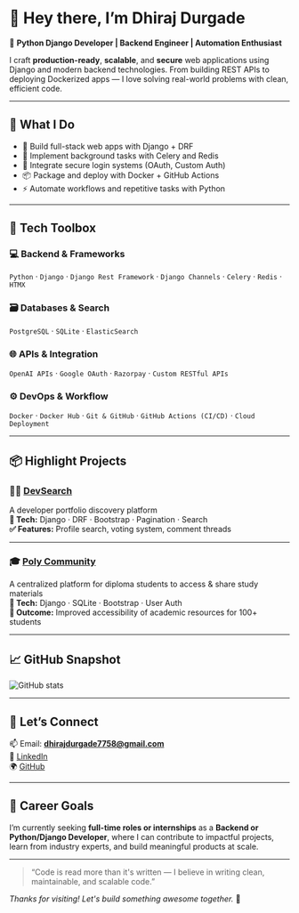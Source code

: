 # 👋 Hey there, I’m Dhiraj Durgade

🎯 **Python Django Developer | Backend Engineer | Automation Enthusiast**

I craft **production-ready**, **scalable**, and **secure** web applications using Django and modern backend technologies. From building REST APIs to deploying Dockerized apps — I love solving real-world problems with clean, efficient code.

---

## 🚀 What I Do
- 🔧 Build full-stack web apps with Django + DRF
- 🔄 Implement background tasks with Celery and Redis
- 🔐 Integrate secure login systems (OAuth, Custom Auth)
- 📦 Package and deploy with Docker + GitHub Actions
- ⚡ Automate workflows and repetitive tasks with Python

---

## 🧠 Tech Toolbox

### 💻 Backend & Frameworks
`Python` · `Django` · `Django Rest Framework` · `Django Channels` · `Celery` · `Redis` · `HTMX`

### 🗃️ Databases & Search
`PostgreSQL` · `SQLite` · `ElasticSearch`

### 🌐 APIs & Integration
`OpenAI APIs` · `Google OAuth` · `Razorpay` · `Custom RESTful APIs`

### ⚙️ DevOps & Workflow
`Docker` · `Docker Hub` · `Git & GitHub` · `GitHub Actions (CI/CD)` · `Cloud Deployment`

---

## 📦 Highlight Projects

### 🧑‍💻 [DevSearch](https://github.com/dhirajdurgade7758/devsearch)
A developer portfolio discovery platform  
**🔧 Tech:** Django · DRF · Bootstrap · Pagination · Search  
**✅ Features:** Profile search, voting system, comment threads

---

### 🎓 [Poly Community](https://github.com/dhirajdurgade7758/poly-community)
A centralized platform for diploma students to access & share study materials  
**🔧 Tech:** Django · SQLite · Bootstrap · User Auth  
**🎯 Outcome:** Improved accessibility of academic resources for 100+ students

---

## 📈 GitHub Snapshot

![GitHub stats](https://github-readme-stats.vercel.app/api?username=dhirajdurgade7758&show_icons=true&theme=radical)

---

## 💬 Let’s Connect
📫 Email: **dhirajdurgade7758@gmail.com**  
🔗 [LinkedIn](https://www.linkedin.com/in/dhirajdurgade/)  
🌍 [GitHub](https://github.com/dhirajdurgade7758)

---

## 🎯 Career Goals
I’m currently seeking **full-time roles or internships** as a **Backend or Python/Django Developer**, where I can contribute to impactful projects, learn from industry experts, and build meaningful products at scale.

---

> “Code is read more than it's written — I believe in writing clean, maintainable, and scalable code.”

*Thanks for visiting! Let's build something awesome together.* 🚀
